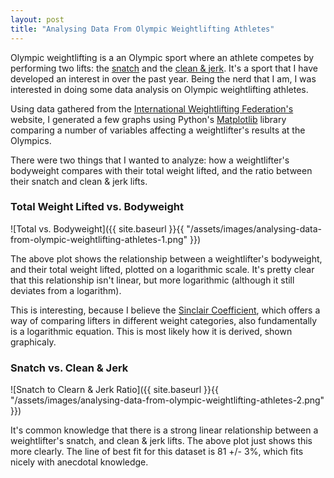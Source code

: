 ```yaml
---
layout: post
title: "Analysing Data From Olympic Weightlifting Athletes"
---
```


Olympic weightlifting is a an Olympic sport where an athlete competes by performing two lifts: the [snatch](https://www.youtube.com/watch?v=3jdGt9cftyU) and the [clean & jerk](https://www.youtube.com/watch?v=PRlJWcPzg-8). It's a sport that I have developed an interest in over the past year. Being the nerd that I am, I was interested in doing some data analysis on Olympic weightlifting athletes.

Using data gathered from the [International Weightlifting Federation's](http://www.iwf.net/) website, I generated a few graphs using Python's [Matplotlib](https://matplotlib.org/) library comparing a number of variables affecting a weightlifter's results at the Olympics.

There were two things that I wanted to analyze: how a weightlifter's bodyweight compares with their total weight lifted, and the ratio between their snatch and clean & jerk lifts.

### Total Weight Lifted vs. Bodyweight

![Total vs. Bodyweight]({{ site.baseurl }}{{ "/assets/images/analysing-data-from-olympic-weightlifting-athletes-1.png" }})

The above plot shows the relationship between a weightlifter's bodyweight, and their total weight lifted, plotted on a logarithmic scale. It's pretty clear that this relationship isn't linear, but more logarithmic (although it still deviates from a logarithm).

This is interesting, because I believe the [Sinclair Coefficient](http://www.iwf.net/weightlifting_/sinclair-coefficient/), which offers a way of comparing lifters in different weight categories, also fundamentally is a logarithmic equation. This is most likely how it is derived, shown graphicaly.

### Snatch vs. Clean & Jerk

![Snatch to Clearn & Jerk Ratio]({{ site.baseurl }}{{ "/assets/images/analysing-data-from-olympic-weightlifting-athletes-2.png" }})

It's common knowledge that there is a strong linear relationship between a weightlifter's snatch, and clean & jerk lifts. The above plot just shows this more clearly. The line of best fit for this dataset is 81 +/- 3%, which fits nicely with anecdotal knowledge.
